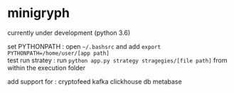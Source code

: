 # minigryph
currently under development (python 3.6)

set PYTHONPATH : open `~/.bashsrc` and add `export PYTHONPATH=/home/user/[app path]`\
test run stratey : run `python app.py strategy stragegies/[file path]` from within the execution folder

add support for :
cryptofeed 
kafka
clickhouse db 
metabase

